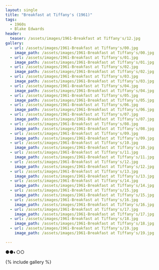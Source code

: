 ```yaml
---
layout: single
title: "Breakfast at Tiffany's (1961)"
tags:
  - 1960s 
  - Blake Edwards
header:
  teaser: /assets/images/1961-Breakfast at Tiffany's/12.jpg
gallery:
  - url: /assets/images/1961-Breakfast at Tiffany's/00.jpg
    image_path: /assets/images/1961-Breakfast at Tiffany's/00.jpg  
  - url: /assets/images/1961-Breakfast at Tiffany's/01.jpg
    image_path: /assets/images/1961-Breakfast at Tiffany's/01.jpg
  - url: /assets/images/1961-Breakfast at Tiffany's/02.jpg
    image_path: /assets/images/1961-Breakfast at Tiffany's/02.jpg
  - url: /assets/images/1961-Breakfast at Tiffany's/03.jpg
    image_path: /assets/images/1961-Breakfast at Tiffany's/03.jpg
  - url: /assets/images/1961-Breakfast at Tiffany's/04.jpg
    image_path: /assets/images/1961-Breakfast at Tiffany's/04.jpg
  - url: /assets/images/1961-Breakfast at Tiffany's/05.jpg
    image_path: /assets/images/1961-Breakfast at Tiffany's/05.jpg
  - url: /assets/images/1961-Breakfast at Tiffany's/06.jpg
    image_path: /assets/images/1961-Breakfast at Tiffany's/06.jpg
  - url: /assets/images/1961-Breakfast at Tiffany's/07.jpg
    image_path: /assets/images/1961-Breakfast at Tiffany's/07.jpg
  - url: /assets/images/1961-Breakfast at Tiffany's/08.jpg
    image_path: /assets/images/1961-Breakfast at Tiffany's/08.jpg
  - url: /assets/images/1961-Breakfast at Tiffany's/09.jpg
    image_path: /assets/images/1961-Breakfast at Tiffany's/09.jpg
  - url: /assets/images/1961-Breakfast at Tiffany's/10.jpg
    image_path: /assets/images/1961-Breakfast at Tiffany's/10.jpg
  - url: /assets/images/1961-Breakfast at Tiffany's/11.jpg
    image_path: /assets/images/1961-Breakfast at Tiffany's/11.jpg
  - url: /assets/images/1961-Breakfast at Tiffany's/12.jpg
    image_path: /assets/images/1961-Breakfast at Tiffany's/12.jpg
  - url: /assets/images/1961-Breakfast at Tiffany's/13.jpg
    image_path: /assets/images/1961-Breakfast at Tiffany's/13.jpg
  - url: /assets/images/1961-Breakfast at Tiffany's/14.jpg
    image_path: /assets/images/1961-Breakfast at Tiffany's/14.jpg
  - url: /assets/images/1961-Breakfast at Tiffany's/15.jpg
    image_path: /assets/images/1961-Breakfast at Tiffany's/15.jpg
  - url: /assets/images/1961-Breakfast at Tiffany's/16.jpg
    image_path: /assets/images/1961-Breakfast at Tiffany's/16.jpg
  - url: /assets/images/1961-Breakfast at Tiffany's/17.jpg
    image_path: /assets/images/1961-Breakfast at Tiffany's/17.jpg
  - url: /assets/images/1961-Breakfast at Tiffany's/18.jpg
    image_path: /assets/images/1961-Breakfast at Tiffany's/18.jpg
  - url: /assets/images/1961-Breakfast at Tiffany's/19.jpg
    image_path: /assets/images/1961-Breakfast at Tiffany's/19.jpg

---
```

●●◐○○

{% include gallery %}
